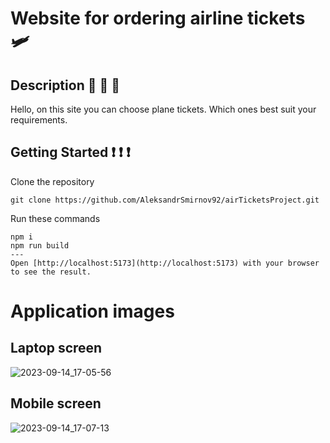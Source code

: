 # Website for ordering airline tickets  &#128745;
## Description 	&#128172; 	&#128172; 	&#128172;
Hello, on this site you can choose plane tickets. Which ones best suit your requirements.
## Getting Started 	&#10071;	&#10071;	&#10071;
Clone the repository
```
git clone https://github.com/AleksandrSmirnov92/airTicketsProject.git
```
Run these commands
```
npm i
npm run build
---
Open [http://localhost:5173](http://localhost:5173) with your browser to see the result.
```
# Application images
## Laptop screen
![2023-09-14_17-05-56](https://github.com/AleksandrSmirnov92/airTicketsProject/assets/83553039/94f286de-a13d-4442-a2c5-c902b2d46e92)
## Mobile screen
![2023-09-14_17-07-13](https://github.com/AleksandrSmirnov92/airTicketsProject/assets/83553039/e626af65-f9ba-4699-87fa-3f9d741dc476)
